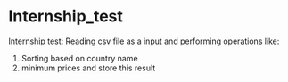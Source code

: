 # Internship_test
Internship test: Reading csv file as a input and performing operations like:
1. Sorting based on country name
2. minimum prices and store this result
